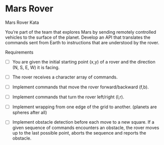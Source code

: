 # Mars Rover
Mars Rover Kata

You’re part of the team that explores Mars by sending remotely controlled vehicles to the surface of the planet. Develop an API that translates the commands sent from Earth to instructions that are understood by the rover.

Requirements

- [ ] You are given the initial starting point (x,y) of a rover and the direction (N, S, E, W) it is facing.
- [ ] The rover receives a character array of commands.
- [ ] Implement commands that move the rover forward/backward (f,b).
- [ ] Implement commands that turn the rover left/right (l,r).
- [ ] Implement wrapping from one edge of the grid to another. (planets are spheres after all)
- [ ] Implement obstacle detection before each move to a new square. If a given sequence of commands encounters an obstacle, the rover moves up to the last possible point, aborts the sequence and reports the obstacle.

